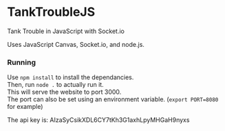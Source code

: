 # TankTroubleJS
Tank Trouble in JavaScript with Socket.io

Uses JavaScript Canvas, Socket.io, and node.js.

### Running
Use `npm install` to install the dependancies.  
Then, run `node .` to actually run it.  
This will serve the website to port 3000.  
The port can also be set using an environment variable. (`export PORT=8080` for example)

The api key is: AIzaSyCsikXDL6CY7tKh3G1axhLpyMHGaH9nyxs
